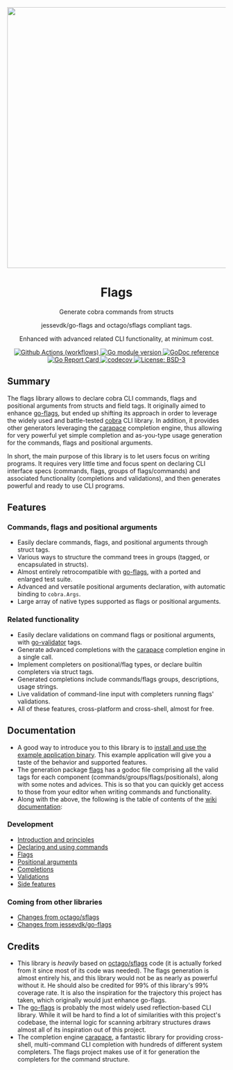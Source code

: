 
<div align="center">
  <a href="https://github.com/reeflective/flags">
    <img alt="" src="" width="600">
  </a>
  <br> <h1> Flags </h1>

  <p>  Generate cobra commands from structs </p>
  <p>  jessevdk/go-flags and octago/sflags compliant tags. </p>
  <p>  Enhanced with advanced related CLI functionality, at minimum cost. </p>
</div>


<!-- Badges -->
<p align="center">
  <a href="https://github.com/reeflective/flags/actions/workflows/go.yml">
    <img src="https://github.com/reeflective/flags/actions/workflows/go.yml/badge.svg?branch=main"
      alt="Github Actions (workflows)" />
  </a>

  <a href="https://github.com/reeflective/flags">
    <img src="https://img.shields.io/github/go-mod/go-version/reeflective/flags.svg"
      alt="Go module version" />
  </a>

  <a href="https://godoc.org/reeflective/go/flags">
    <img src="https://img.shields.io/badge/godoc-reference-blue.svg"
      alt="GoDoc reference" />
  </a>

  <a href="https://goreportcard.com/report/github.com/reeflective/flags">
    <img src="https://goreportcard.com/badge/github.com/reeflective/flags"
      alt="Go Report Card" />
  </a>

  <a href="https://codecov.io/gh/reeflective/flags">
    <img src="https://codecov.io/gh/reeflective/flags/branch/main/graph/badge.svg"
      alt="codecov" />
  </a>

  <a href="https://opensource.org/licenses/BSD-3-Clause">
    <img src="https://img.shields.io/badge/License-BSD_3--Clause-blue.svg"
      alt="License: BSD-3" />
  </a>
</p>

## Summary

The flags library allows to declare cobra CLI commands, flags and positional arguments from structs and field tags.
It originally aimed to enhance [go-flags](https://github.com/jessevdk/go-flags), but ended up shifting its approach in order to leverage the widely 
used and battle-tested [cobra](https://github.com/spf13/cobra) CLI library. In addition, it provides other generators leveraging the [carapace](https://github.com/rsteube/carapace)
completion engine, thus allowing for very powerful yet simple completion and as-you-type usage generation for 
the commands, flags and positional arguments.

In short, the main purpose of this library is to let users focus on writing programs. It requires very little 
time and focus spent on declaring CLI interface specs (commands, flags, groups of flags/commands) and associated 
functionality (completions and validations), and then generates powerful and ready to use CLI programs.

## Features 

### Commands, flags and positional arguments
- Easily declare commands, flags, and positional arguments through struct tags.
- Various ways to structure the command trees in groups (tagged, or encapsulated in structs).
- Almost entirely retrocompatible with [go-flags](https://github.com/jessevdk/go-flags), with a ported and enlarged test suite.
- Advanced and versatile positional arguments declaration, with automatic binding to `cobra.Args`.
- Large array of native types supported as flags or positional arguments.

### Related functionality
- Easily declare validations on command flags or positional arguments, with [go-validator](https://github.com/go-playground/validator) tags.
- Generate advanced completions with the [carapace](https://github.com/rsteube/carapace) completion engine in a single call.
- Implement completers on positional/flag types, or declare builtin completers via struct tags. 
- Generated completions include commands/flags groups, descriptions, usage strings.
- Live validation of command-line input with completers running flags' validations.
- All of these features, cross-platform and cross-shell, almost for free.


## Documentation

- A good way to introduce you to this library is to [install and use the example application binary](https://github.com/reeflective/flags/tree/main/example).
  This example application will give you a taste of the behavior and supported features.
- The generation package [flags](https://github.com/reeflective/flags/gen/flags) has a godoc file comprising all the valid tags for each component 
  (commands/groups/flags/positionals), along with some notes and advices. This is so that you can
  quickly get access to those from your editor when writing commands and functionality.
- Along with the above, the following is the table of contents of the [wiki documentation](https://github.com/reeflective/flags/wiki):

### Development
* [Introduction and principles](https://github.com/reeflective/flags/wiki/Introduction)
* [Declaring and using commands](https://github.com/reeflective/flags/wiki/Commands)
* [Flags](https://github.com/reeflective/flags/wiki/Flags)
* [Positional arguments](https://github.com/reeflective/flags/wiki/Positionals)
* [Completions](https://github.com/reeflective/flags/wiki/Completions)
* [Validations](https://github.com/reeflective/flags/wiki/Validations)
* [Side features](https://github.com/reeflective/flags/wiki/Side-Features)

### Coming from other libraries
* [Changes from octago/sflags](https://github.com/reeflective/flags/wiki/Sflags)
* [Changes from jessevdk/go-flags](https://github.com/reeflective/flags/wiki/Go-Flags)


## Credits

- This library is _heavily_ based on [octago/sflags](https://github.com/octago/sflags) code (it is actually forked from it since most of its code was needed).
  The flags generation is almost entirely his, and this library would not be as nearly as powerful without it. He should also
  be credited for 99% of this library's 99% coverage rate. It is also the inspiration for the trajectory this project has taken, 
  which originally would just enhance go-flags.
- The [go-flags](https://github.com/jessevdk/go-flags) is probably the most widely used reflection-based CLI library. While it will be hard to find a lot of 
  similarities with this project's codebase, the internal logic for scanning arbitrary structures draws almost all of its
  inspiration out of this project.
- The completion engine [carapace](https://github.com/rsteube/carapace), a fantastic library for providing cross-shell, multi-command CLI completion with hundreds 
  of different system completers. The flags project makes use of it for generation the completers for the command structure.

